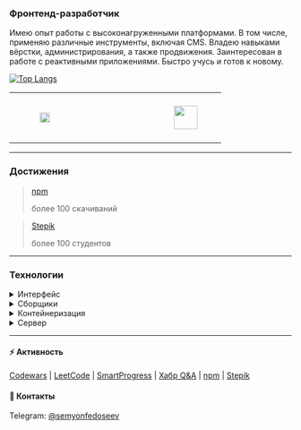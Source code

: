 ### Фронтенд-разработчик
Имею опыт работы с высоконагруженными платформами. В том числе, применяю различные инструменты, включая CMS. Владею навыками вёрстки, администрирования, а также продвижения. Заинтересован в работе с реактивными приложениями. Быстро учусь и готов к новому.

[![Top Langs](https://github-readme-stats.vercel.app/api/top-langs/?username=fedoseevsm&layout=compact)](https://github.com/fedoseevsm?tab=repositories)


 <table width='100%'>
    <tr>
      <td align="center" width="110" height="90"> 
        <a href="#" >
          <img src="https://files.brandlogos.net/svg/WMXi7xYVyY/Yandex-O4yKlqxtV_brandlogos.net.svg" height="18"  />
        </a>
      </td>
            <td align="center" width="110" height="90"> 
        <a href="#" >
          <img src="https://upload.wikimedia.org/wikipedia/commons/3/38/Domodedovo_Airport_logo_%28ru%29.svg" height="16"  />
        </a>
      </td>
            <td align="center" width="110" height="90"> 
        <a href="#" >
          <img src="https://www.timacad.ru/img/vector/logo-respons.svg" height="42"  />
        </a>
      </td>
    </tr> 
  </table>
  
---
### Достижения
> [npm](https://www.npmjs.com/~fedoseevsm)
> 
> более 100 скачиваний

> [Stepik](https://stepik.org/users/468787925/teach)
>
> более 100 студентов

---
### Технологии


<details>
  <summary>Интерфейс</summary>
  <table width='100%'>
    <tr>
     <td align="center" width="110" height="90">
        <a href="#">
          <img src="https://brandlogos.net/wp-content/uploads/2020/09/react-logo.png" width="36" height="36" alt="React" />
        </a>
        <br>
       React
      </td>
   <td align="center" width="110" height="90">
        <a href="#" >
          <img src="https://cdn.jsdelivr.net/gh/devicons/devicon/icons/vuejs/vuejs-original.svg" width="36" height="36" alt="Vue" />
        </a>
        <br>Vue
      </td>
       <td align="center" width="110" height="90">
        <a href="#" >
          <img src="https://cdn.jsdelivr.net/gh/devicons/devicon/icons/jquery/jquery-original.svg" width="36" height="36" alt="jQuery" />
        </a>
        <br>jQuery
      </td>
    </tr> 
  </table>
</details>

<details>
  <summary>Сборщики</summary>
  <table width='100%'>
    <tr>
      <td align="center" width="110" height="90"> 
        <a href="#" >
          <img src="https://brandeps.com/icon-download/W/Webpack-icon-vector-02.svg" width="36" height="36" alt="Webpack" />
        </a>
        <br>Webpack
      </td>
      <td align="center" width="110" height="90"> 
        <a href="#" >
          <img src="https://vitejs.dev/logo.svg" width="36" height="36" alt="Vite" />
        </a>
        <br>Vite
      </td> 
    </tr> 
  </table>
</details>

<details>
  <summary>Контейнеризация</summary>
  <table width='100%'>
    <tr>
      <td align="center" width="110" height="90"> 
        <a href="#" >
          <img src="https://cdn.jsdelivr.net/gh/devicons/devicon/icons/docker/docker-original.svg" width="36" height="36" alt="Docker" />
        </a>
        <br>Docker
      </td>
    </tr> 
  </table>
</details>

<details>
  <summary>Сервер</summary>
  <table width='100%'>
    <tr>
      <td align="center" width="110" height="90"> 
        <a href="#" >
          <img src="https://cdn.jsdelivr.net/gh/devicons/devicon/icons/nginx/nginx-original.svg" width="36" height="36" alt="Nginx" />
        </a>
        <br>Nginx
      </td>
    </tr> 
  </table>
</details>

---

#### ⚡ Активность
[Codewars](https://www.codewars.com/users/semyonfedoseev) | [LeetCode](https://leetcode.com/semyonfedoseev) | [SmartProgress](https://smartprogress.do/user/682911) | [Хабр Q&A](https://qna.habr.com/user/semyonfedoseev) | [npm](https://www.npmjs.com/~fedoseevsm) | [Stepik](https://stepik.org/users/468787925/teach)
#### 💬 Контакты
Telegram: [@semyonfedoseev](https://t.me/semyonfedoseev)

